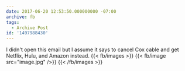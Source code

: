 ```yaml
---
date: 2017-06-20 12:53:50.000000000 -07:00
archive: fb
tags: 
  - Archive Post
id: '1497988430'
---
```


I didn't open this email but I assume it says to cancel Cox cable and get Netflix, Hulu, and Amazon instead.
{{< fb/images >}}
{{< fb/image src="image.jpg" />}}
{{< /fb/images >}}
